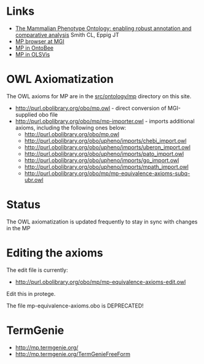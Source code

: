 # Links #

  * [The Mammalian Phenotype Ontology: enabling robust annotation and comparative analysis](http://www.ncbi.nlm.nih.gov/pmc/articles/PMC2801442/) Smith CL, Eppig JT
  * [MP browser at MGI](http://www.informatics.jax.org/searches/MP_form.shtml)
  * [MP in OntoBee](http://www.ontobee.org/browser/index.php?o=MP)
  * [MP in OLSVis](http://ols.wordvis.com/q=MP:0000001)

# OWL Axiomatization #

The OWL axioms for MP are in the [src/ontology/mp](http://phenotype-ontologies.googlecode.com/svn/trunk/src/ontology/mp/) directory on this site.

  * http://purl.obolibrary.org/obo/mp.owl - direct conversion of MGI-supplied obo file
  * http://purl.obolibrary.org/obo/mp/mp-importer.owl - imports additional axioms, including the following ones below:
    * http://purl.obolibrary.org/obo/mp.owl
    * http://purl.obolibrary.org/obo/upheno/imports/chebi_import.owl
    * http://purl.obolibrary.org/obo/upheno/imports/uberon_import.owl
    * http://purl.obolibrary.org/obo/upheno/imports/pato_import.owl
    * http://purl.obolibrary.org/obo/upheno/imports/go_import.owl
    * http://purl.obolibrary.org/obo/upheno/imports/mpath_import.owl
    * http://purl.obolibrary.org/obo/mp/mp-equivalence-axioms-subq-ubr.owl


# Status #

The OWL axiomatization is updated frequently to stay in sync with changes in the MP

# Editing the axioms #

The edit file is currently:

  * http://purl.obolibrary.org/obo/mp/mp-equivalence-axioms-edit.owl

Edit this in protege.

The file mp-equivalence-axioms.obo is DEPRECATED!

# TermGenie #

  * http://mp.termgenie.org/
  * http://mp.termgenie.org/TermGenieFreeForm